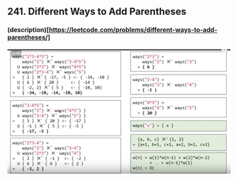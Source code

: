 ## 241. Different Ways to Add Parentheses

#### (description)[https://leetcode.com/problems/different-ways-to-add-parentheses/]
![笛卡尔积](https://github.com/christyren/LeetCode/blob/master/img/241.%20Different%20Ways%20to%20Add%20Parentheses%20.png)

```python

```
